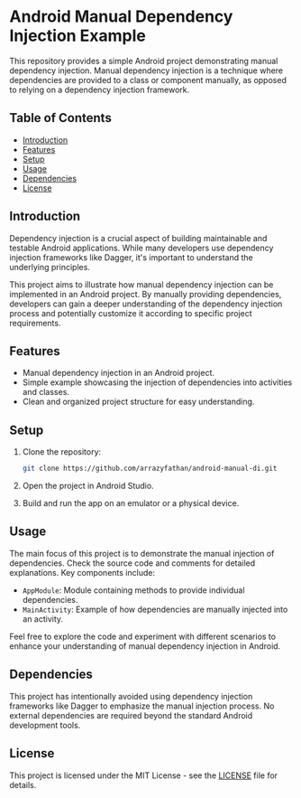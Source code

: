 # Android Manual Dependency Injection Example

This repository provides a simple Android project demonstrating manual dependency injection. Manual dependency injection is a technique where dependencies are provided to a class or component manually, as opposed to relying on a dependency injection framework.

## Table of Contents

- [Introduction](#introduction)
- [Features](#features)
- [Setup](#setup)
- [Usage](#usage)
- [Dependencies](#dependencies)
- [License](#license)

## Introduction

Dependency injection is a crucial aspect of building maintainable and testable Android applications. While many developers use dependency injection frameworks like Dagger, it's important to understand the underlying principles.

This project aims to illustrate how manual dependency injection can be implemented in an Android project. By manually providing dependencies, developers can gain a deeper understanding of the dependency injection process and potentially customize it according to specific project requirements.

## Features

- Manual dependency injection in an Android project.
- Simple example showcasing the injection of dependencies into activities and classes.
- Clean and organized project structure for easy understanding.

## Setup

1. Clone the repository:

    ```bash
    git clone https://github.com/arrazyfathan/android-manual-di.git
    ```

2. Open the project in Android Studio.

3. Build and run the app on an emulator or a physical device.

## Usage

The main focus of this project is to demonstrate the manual injection of dependencies. Check the source code and comments for detailed explanations. Key components include:

- `AppModule`: Module containing methods to provide individual dependencies.
- `MainActivity`: Example of how dependencies are manually injected into an activity.

Feel free to explore the code and experiment with different scenarios to enhance your understanding of manual dependency injection in Android.

## Dependencies

This project has intentionally avoided using dependency injection frameworks like Dagger to emphasize the manual injection process. No external dependencies are required beyond the standard Android development tools.

## License

This project is licensed under the MIT License - see the [LICENSE](LICENSE) file for details.
